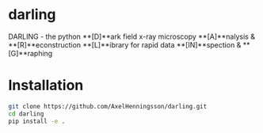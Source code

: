 # darling
DARLING - the python **[D]**ark field x-ray microscopy **[A]**nalysis &amp; **[R]**econstruction **[L]**ibrary for rapid data **[IN]**spection &amp; **[G]**raphing

# Installation
```bash
git clone https://github.com/AxelHenningsson/darling.git
cd darling
pip install -e .
```
